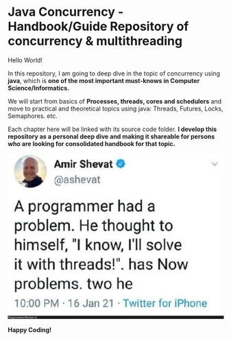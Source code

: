 # Java Concurrency - Handbook/Guide Repository of concurrency & multithreading

Hello World!

In this repository, I am going to deep dive in the topic of
concurrency using **java**, which is **one of the most important must-knows
in Computer Science/Informatics.**

We will start from basics of **Processes,
threads, cores and schedulers** and move to practical and theoretical topics
using java: Threads, Futures, Locks, Semaphores. etc.

Each chapter here will be linked with its source code folder. **I develop
this repository as a personal deep dive and making it shareable for persons
who are looking for consolidated handbook for that topic.**

![motivation](handbook/assets/motivation.png)

**Happy Coding!**

